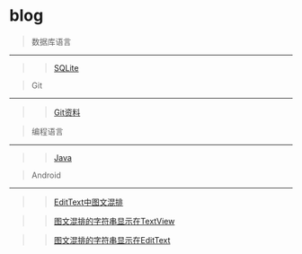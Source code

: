 # blog

> 数据库语言
-------

 >> [SQLite](https://github.com/dingsufu/blog/issues/1)

> Git
-------

 >> [Git资料](https://github.com/dingsufu/blog/issues/2)

> 编程语言
-------

 >> [Java]()
 
> Android
-------

 >> [EditText中图文混排](https://github.com/dingsufu/blog/issues/3)

 >> [图文混排的字符串显示在TextView](https://github.com/dingsufu/blog/issues/4)

 >> [图文混排的字符串显示在EditText](https://github.com/dingsufu/blog/issues/5)
 


 
